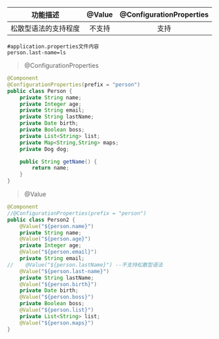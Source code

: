 |       功能描述       | @Value | @ConfigurationProperties |
| :------------------: | :----: | :----------------------: |
| 松散型语法的支持程度 | 不支持 |           支持           |

```properties
#application.properties文件内容
person.last-name=ls
```

> @ConfigurationProperties

```java
@Component
@ConfigurationProperties(prefix = "person")
public class Person {
    private String name;
    private Integer age;
    private String email;
    private String lastName;
    private Date birth;
    private Boolean boss;
    private List<String> list;
    private Map<String,String> maps;
    private Dog dog;

    public String getName() {
        return name;
    }
}
```

> @Value

```java
@Component
//@ConfigurationProperties(prefix = "person")
public class Person2 {
    @Value("${person.name}")
    private String name;
    @Value("${person.age}")
    private Integer age;
    @Value("${person.email}")
    private String email;
//    @Value("${person.lastName}") --不支持松散型语法
    @Value("${person.last-name}")
    private String lastName;
    @Value("${person.birth}")
    private Date birth;
    @Value("${person.boss}")
    private Boolean boss;
    @Value("${person.list}")
    private List<String> list;
    @Value("${person.maps}")
}
```

